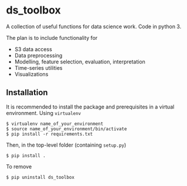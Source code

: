 # ds_toolbox

A collection of useful functions for data science work. Code in python 3.

The plan is to include functionality for 

 * S3 data access
 * Data preprocessing
 * Modelling, feature selection, evaluation, interpretation
 * Time-series utilities
 * Visualizations

## Installation

It is recommended to install the package and prerequisites in a virtual environment. Using `virtualenv`

```
$ virtualenv name_of_your_environment
$ source name_of_your_environment/bin/activate
$ pip install -r requirements.txt
```

Then, in the top-level folder (containing `setup.py`)  
```
$ pip install .
```

To remove

```
$ pip uninstall ds_toolbox
```
